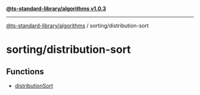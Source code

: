 [**@ts-standard-library/algorithms v1.0.3**](../../README.md)

***

[@ts-standard-library/algorithms](../../modules.md) / sorting/distribution-sort

# sorting/distribution-sort

## Functions

- [distributionSort](functions/distributionSort.md)
